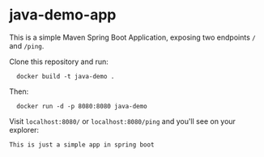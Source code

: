 # java-demo-app

This is a simple Maven Spring Boot Application, exposing two endpoints `/` and `/ping`.

Clone this repository and run: 

```docker
  docker build -t java-demo .
```

Then:
```docker
  docker run -d -p 8080:8080 java-demo 
```

Visit `localhost:8080/` or `localhost:8080/ping` and you'll see on your explorer:

`
This is just a simple app in spring boot
`
